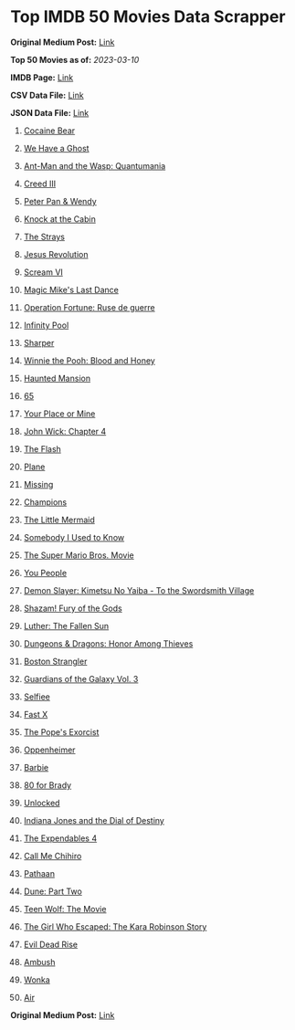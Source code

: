 # Top IMDB 50 Movies Data Scrapper

**Original Medium Post:** [Link](https://medium.com/@nishantsahoo/which-movie-should-i-watch-5c83a3c0f5b1) 

**Top 50 Movies as of:** _2023-03-10_

**IMDB Page:** [Link](http://www.imdb.com/search/title?release_date=2023,2023&title_type=feature)

**CSV Data File:** [Link](/Data/data.csv)

**JSON Data File:** [Link](/Data/data.json)

1. [Cocaine Bear](https://www.imdb.com/title/tt14209916/?ref_=adv_li_tt)

2. [We Have a Ghost](https://www.imdb.com/title/tt7798604/?ref_=adv_li_tt)

3. [Ant-Man and the Wasp: Quantumania](https://www.imdb.com/title/tt10954600/?ref_=adv_li_tt)

4. [Creed III](https://www.imdb.com/title/tt11145118/?ref_=adv_li_tt)

5. [Peter Pan & Wendy](https://www.imdb.com/title/tt5635026/?ref_=adv_li_tt)

6. [Knock at the Cabin](https://www.imdb.com/title/tt15679400/?ref_=adv_li_tt)

7. [The Strays](https://www.imdb.com/title/tt16437278/?ref_=adv_li_tt)

8. [Jesus Revolution](https://www.imdb.com/title/tt10098448/?ref_=adv_li_tt)

9. [Scream VI](https://www.imdb.com/title/tt17663992/?ref_=adv_li_tt)

10. [Magic Mike's Last Dance](https://www.imdb.com/title/tt16280138/?ref_=adv_li_tt)

11. [Operation Fortune: Ruse de guerre](https://www.imdb.com/title/tt7985704/?ref_=adv_li_tt)

12. [Infinity Pool](https://www.imdb.com/title/tt10365998/?ref_=adv_li_tt)

13. [Sharper](https://www.imdb.com/title/tt12573454/?ref_=adv_li_tt)

14. [Winnie the Pooh: Blood and Honey](https://www.imdb.com/title/tt19623240/?ref_=adv_li_tt)

15. [Haunted Mansion](https://www.imdb.com/title/tt1695843/?ref_=adv_li_tt)

16. [65](https://www.imdb.com/title/tt12261776/?ref_=adv_li_tt)

17. [Your Place or Mine](https://www.imdb.com/title/tt12823454/?ref_=adv_li_tt)

18. [John Wick: Chapter 4](https://www.imdb.com/title/tt10366206/?ref_=adv_li_tt)

19. [The Flash](https://www.imdb.com/title/tt0439572/?ref_=adv_li_tt)

20. [Plane](https://www.imdb.com/title/tt5884796/?ref_=adv_li_tt)

21. [Missing](https://www.imdb.com/title/tt10855768/?ref_=adv_li_tt)

22. [Champions](https://www.imdb.com/title/tt15339570/?ref_=adv_li_tt)

23. [The Little Mermaid](https://www.imdb.com/title/tt5971474/?ref_=adv_li_tt)

24. [Somebody I Used to Know](https://www.imdb.com/title/tt15333984/?ref_=adv_li_tt)

25. [The Super Mario Bros. Movie](https://www.imdb.com/title/tt6718170/?ref_=adv_li_tt)

26. [You People](https://www.imdb.com/title/tt14826022/?ref_=adv_li_tt)

27. [Demon Slayer: Kimetsu No Yaiba - To the Swordsmith Village](https://www.imdb.com/title/tt26537229/?ref_=adv_li_tt)

28. [Shazam! Fury of the Gods](https://www.imdb.com/title/tt10151854/?ref_=adv_li_tt)

29. [Luther: The Fallen Sun](https://www.imdb.com/title/tt3155298/?ref_=adv_li_tt)

30. [Dungeons & Dragons: Honor Among Thieves](https://www.imdb.com/title/tt2906216/?ref_=adv_li_tt)

31. [Boston Strangler](https://www.imdb.com/title/tt2560078/?ref_=adv_li_tt)

32. [Guardians of the Galaxy Vol. 3](https://www.imdb.com/title/tt6791350/?ref_=adv_li_tt)

33. [Selfiee](https://www.imdb.com/title/tt15516726/?ref_=adv_li_tt)

34. [Fast X](https://www.imdb.com/title/tt5433140/?ref_=adv_li_tt)

35. [The Pope's Exorcist](https://www.imdb.com/title/tt13375076/?ref_=adv_li_tt)

36. [Oppenheimer](https://www.imdb.com/title/tt15398776/?ref_=adv_li_tt)

37. [Barbie](https://www.imdb.com/title/tt1517268/?ref_=adv_li_tt)

38. [80 for Brady](https://www.imdb.com/title/tt18079362/?ref_=adv_li_tt)

39. [Unlocked](https://www.imdb.com/title/tt26160190/?ref_=adv_li_tt)

40. [Indiana Jones and the Dial of Destiny](https://www.imdb.com/title/tt1462764/?ref_=adv_li_tt)

41. [The Expendables 4](https://www.imdb.com/title/tt3291150/?ref_=adv_li_tt)

42. [Call Me Chihiro](https://www.imdb.com/title/tt21825858/?ref_=adv_li_tt)

43. [Pathaan](https://www.imdb.com/title/tt12844910/?ref_=adv_li_tt)

44. [Dune: Part Two](https://www.imdb.com/title/tt15239678/?ref_=adv_li_tt)

45. [Teen Wolf: The Movie](https://www.imdb.com/title/tt15486810/?ref_=adv_li_tt)

46. [The Girl Who Escaped: The Kara Robinson Story](https://www.imdb.com/title/tt25602750/?ref_=adv_li_tt)

47. [Evil Dead Rise](https://www.imdb.com/title/tt13345606/?ref_=adv_li_tt)

48. [Ambush](https://www.imdb.com/title/tt8270664/?ref_=adv_li_tt)

49. [Wonka](https://www.imdb.com/title/tt6166392/?ref_=adv_li_tt)

50. [Air](https://www.imdb.com/title/tt16419074/?ref_=adv_li_tt)

**Original Medium Post:** [Link](https://medium.com/@nishantsahoo/which-movie-should-i-watch-5c83a3c0f5b1) 
